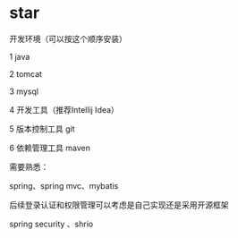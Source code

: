 # star
开发环境（可以按这个顺序安装）

1 java

2 tomcat

3 mysql

4 开发工具（推荐Intellij Idea）

5 版本控制工具 git

6 依赖管理工具 maven

需要熟悉：

spring、spring mvc、mybatis

后续登录认证和权限管理可以考虑是自己实现还是采用开源框架

spring security 、shrio
